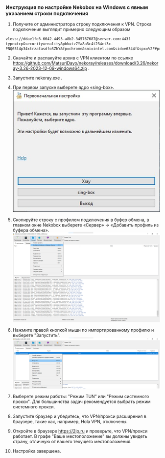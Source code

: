 ### Инструкция по настройке Nekobox на Windows с явным указанием строки подключения

1. Получите от администратора строку подключения к VPN.
Строка подключения выглядит примерно следующим образом
```
vless://ddae1fe3-6642-4493-a8b2-345767687@server.com:443?type=tcp&security=reality&pbk=tz7Ya8a3c4t234ct3c-PNQ65l4p34xtrzafasdfoSZhY&fp=chrome&sni=intel.com&sid=e6344f&spx=%2F#profile
```
2.	Скачайте и распакуйте архив с  VPN клиентом по ссылке https://github.com/MatsuriDayo/nekoray/releases/download/3.26/nekoray-3.26-2023-12-09-windows64.zip .
3.	Запустите nekoray.exe .
4.	При первом запуске выберете ядро «sing-box».
![alt text](image.png)

5.	Скопируйте строку с профилем подключения в буфер обмена, в главном окне Nekobox выберете «Сервер» -> «Добавить профиль из буфера обмена».
 ![alt text](image-1.png)
6.  Нажмите правой кнопкой мыши по импортированному профилю и выберете "Запустить".
![alt text](image-2.png)
7. Выберете режим работы: "Режим TUN" или "Режим системного прокси". Для большинства задач рекомендуется выбрать режим системного прокси.
8. Запустите браузер и убедитесь, что VPN/прокси расширения в браузере, такие как, например, Hola VPN, отключены.
9. Откройте в браузере https://2ip.ru и проверьте, что VPN/прокси работает. В графе "Ваше местоположение" вы должны увидеть страну, отличную от вашего текущего местоположения.
10. Настройка завершена.